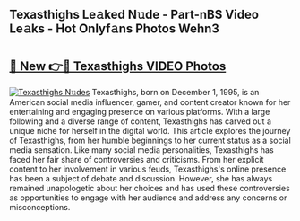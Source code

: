 ## Texasthighs Le𝚊ked N𝚞de - Part-nBS Video Le𝚊ks - Hot Onlyf𝚊ns Photos Wehn3

# <h2><a href="http://ab54032.deff.icu/?id=Texasthighs">🔗 New 👉🔴 Texasthighs VIDEO Photos</a></h2>

[![Texasthighs N𝚞des](https://i.imgur.com/rIISA9y.gif)](http://ab54032.deff.icu/?id=Texasthighs)
Texasthighs, born on December 1, 1995, is an American social media influencer, gamer, and content creator known for her entertaining and engaging presence on various platforms. With a large following and a diverse range of content, Texasthighs has carved out a unique niche for herself in the digital world. This article explores the journey of Texasthighs, from her humble beginnings to her current status as a social media sensation. Like many social media personalities, Texasthighs has faced her fair share of controversies and criticisms. From her explicit content to her involvement in various feuds, Texasthighs's online presence has been a subject of debate and discussion. However, she has always remained unapologetic about her choices and has used these controversies as opportunities to engage with her audience and address any concerns or misconceptions.
